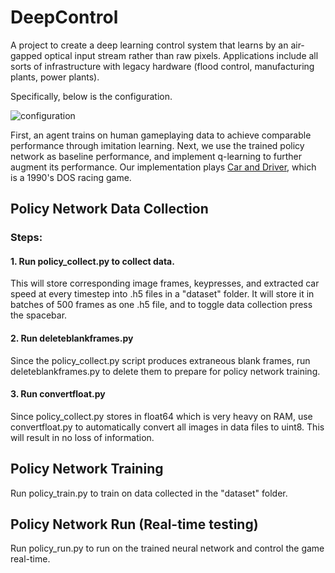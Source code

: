 # DeepControl

A project to create a deep learning control system that learns by an air-gapped optical input stream rather than raw pixels. Applications include all sorts of infrastructure with legacy hardware (flood control, manufacturing plants, power plants).

Specifically, below is the configuration.

![configuration](http://imgur.com/gmTRUSn.jpg)

First, an agent trains on human gameplaying data to achieve comparable performance through imitation learning. Next, we use the trained policy network as baseline performance, and implement q-learning to further augment its performance. Our implementation plays [Car and Driver](https://www.youtube.com/watch?v=kcSIBXA8nc4), which is a 1990's DOS racing game.

## Policy Network Data Collection
### Steps:
#### 1. Run policy_collect.py to collect data.
This will store corresponding image frames, keypresses, and extracted car speed at every timestep into .h5 files in a "dataset" folder. It will store it in batches of 500 frames as one .h5 file, and to toggle data collection press the spacebar.

#### 2. Run deleteblankframes.py
Since the policy_collect.py script produces extraneous blank frames, run deleteblankframes.py to delete them to prepare for policy network training.

#### 3. Run convertfloat.py
Since policy_collect.py stores in float64 which is very heavy on RAM, use convertfloat.py to automatically convert all images in data files to uint8. This will result in no loss of information.

## Policy Network Training
Run policy_train.py to train on data collected in the "dataset" folder. 

## Policy Network Run (Real-time testing)
Run policy_run.py to run on the trained neural network and control the game real-time.
